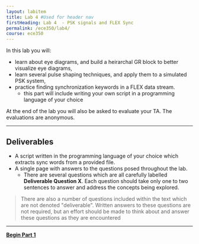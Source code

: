 ```yaml
---
layout: labitem
title: Lab 4 #Used for header nav
firstHeading: Lab 4  - PSK signals and FLEX Sync
permalink: /ece350/lab4/
course: ece350
---
```


In this lab you will:

- learn about eye diagrams, and build a heirarchal GR block to better visualize eye diagrams,
- learn several pulse shaping techniques, and apply them to a simulated PSK system,
- practice finding synchronization keywords in a FLEX data stream.
  - this part will include writing your own script in a programming language of your choice

At the end of the lab you will also be asked to evaluate your TA. The evaluations are anonymous.

---

## Deliverables

- A script written in the programming language of your choice which extracts sync words from a provided file.
- A single page with answers to the questions posed throughout the lab.
  - There are several questions which are all carefully labelled **Deliverable Question X**. Each question should take only one to two sentences to answer and address the concepts being explored.

>There are also a number of questions included within the text which are not denoted "deliverable". Written answers to these questions are not required, but an effort should be made to think about and answer these questions as they are encountered

---

[**Begin Part 1**](FSK-eye-diagram.md)
